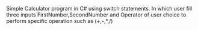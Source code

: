 Simple Calculator program in C# using switch statements. In which user fill three inputs FirstNumber,SecondNumber and Operator of user choice to perform specific operation such as (+,-,*,/)  
